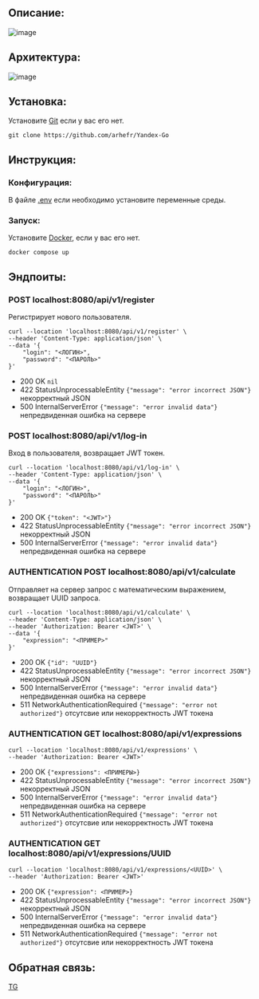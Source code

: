 ## Описание:
![image](https://github.com/user-attachments/assets/c8edc1dd-a1db-4d6a-ab70-299364d7fb0d)

## Архитектура:
![image](https://github.com/user-attachments/assets/be330bfa-38b1-4198-86c3-7060688f83c6)


## Установка:
Установите [Git](https://git-scm.com) если у вас его нет.
```
git clone https://github.com/arhefr/Yandex-Go
```
## Инструкция:
### Конфигурация:
В файле [.env](.env) если необходимо установите переменные среды.
### Запуск:
Установите [Docker](https://www.docker.com), если у вас его нет.
```
docker compose up
```

## Эндпоиты:
### **POST localhost:8080/api/v1/register** 
Регистрирует нового пользователя.
``` curl
curl --location 'localhost:8080/api/v1/register' \
--header 'Content-Type: application/json' \
--data '{
    "login": "<ЛОГИН>",
    "password": "<ПАРОЛЬ>"
}'
```
- 200 OK ```nil```
- 422 StatusUnprocessableEntity ```{"message": "error incorrect JSON"}``` некорректный JSON
- 500 InternalServerError ```{"message": "error invalid data"}``` непредвиденная ошибка на сервере
  
### **POST localhost:8080/api/v1/log-in**
Вход в пользователя, возвращает JWT токен.
``` curl
curl --location 'localhost:8080/api/v1/log-in' \
--header 'Content-Type: application/json' \
--data '{
    "login": "<ЛОГИН>",
    "password": "<ПАРОЛЬ>"
}'
```
- 200 OK ```{"token": "<JWT>"}```
- 422 StatusUnprocessableEntity ```{"message": "error incorrect JSON"}``` некорректный JSON
- 500 InternalServerError ```{"message": "error invalid data"}``` непредвиденная ошибка на сервере
  
### **AUTHENTICATION POST localhost:8080/api/v1/calculate**
Отправляет на сервер запрос с математическим выражением, возвращает UUID запроса.
``` curl
curl --location 'localhost:8080/api/v1/calculate' \
--header 'Content-Type: application/json' \
--header 'Authorization: Bearer <JWT>' \
--data '{
    "expression": "<ПРИМЕР>"
}'
```
- 200 OK ```{"id": "UUID"}```
- 422 StatusUnprocessableEntity ```{"message": "error incorrect JSON"}``` некорректный JSON
- 500 InternalServerError ```{"message": "error invalid data"}``` непредвиденная ошибка на сервере
- 511 NetworkAuthenticationRequired ```{"message": "error not authorized"}``` отсутсвие или некорректность JWT токена
  
### **AUTHENTICATION GET localhost:8080/api/v1/expressions**
``` curl
curl --location 'localhost:8080/api/v1/expressions' \
--header 'Authorization: Bearer <JWT>'
```
- 200 OK ```{"expressions": <ПРИМЕРЫ>}```
- 422 StatusUnprocessableEntity ```{"message": "error incorrect JSON"}``` некорректный JSON
- 500 InternalServerError ```{"message": "error invalid data"}``` непредвиденная ошибка на сервере
- 511 NetworkAuthenticationRequired ```{"message": "error not authorized"}``` отсутсвие или некорректность JWT токена
  
### **AUTHENTICATION GET localhost:8080/api/v1/expressions/UUID** 
``` curl
curl --location 'localhost:8080/api/v1/expressions/<UUID>' \
--header 'Authorization: Bearer <JWT>'
```
- 200 OK ```{"expression": <ПРИМЕР>}```
- 422 StatusUnprocessableEntity ```{"message": "error incorrect JSON"}``` некорректный JSON
- 500 InternalServerError ```{"message": "error invalid data"}``` непредвиденная ошибка на сервере
- 511 NetworkAuthenticationRequired ```{"message": "error not authorized"}``` отсутсвие или некорректность JWT токена

## Обратная связь:
[TG](https://t.me/arhefrr)
